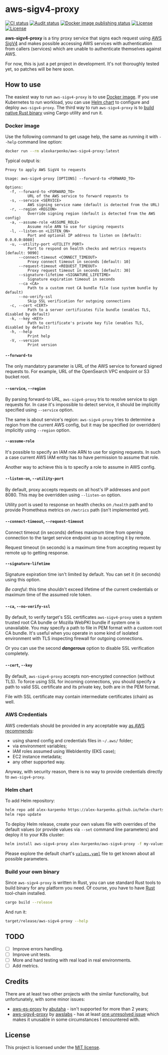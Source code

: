 # aws-sigv4-proxy

<p>
<a href="https://github.com/alex-karpenko/aws-sigv4-proxy/actions/workflows/ci.yaml" rel="nofollow"><img src="https://img.shields.io/github/actions/workflow/status/alex-karpenko/aws-sigv4-proxy/ci.yaml?label=ci" alt="CI status"></a>
<a href="https://github.com/alex-karpenko/aws-sigv4-proxy/actions/workflows/audit.yaml" rel="nofollow"><img src="https://img.shields.io/github/actions/workflow/status/alex-karpenko/aws-sigv4-proxy/audit.yaml?label=audit" alt="Audit status"></a>
<a href="https://github.com/alex-karpenko/aws-sigv4-proxy/actions/workflows/publish-image.yaml" rel="nofollow"><img src="https://img.shields.io/github/actions/workflow/status/alex-karpenko/aws-sigv4-proxy/publish-image.yaml?label=publish" alt="Docker image publishing status"></a>
<a href="https://app.codecov.io/github/alex-karpenko/aws-sigv4-proxy" rel="nofollow"><img src="https://img.shields.io/codecov/c/github/alex-karpenko/aws-sigv4-proxy" alt="License"></a>
<a href="https://github.com/alex-karpenko/aws-sigv4-proxy/blob/HEAD/LICENSE" rel="nofollow"><img src="https://img.shields.io/github/license/alex-karpenko/aws-sigv4-proxy" alt="License"></a>
</p>

**aws-sigv4-proxy** is a tiny proxy service that signs each request using [AWS SigV4](https://docs.aws.amazon.com/IAM/latest/UserGuide/reference_sigv.html)
and makes possible accessing AWS services with authentication from callers (services)
which are unable to authenticate themselves against AWS.

For now, this is just a pet project in development. It's not thoroughly tested yet, so patches will be here soon.

## How to use

The easiest way to run `aws-sigv4-proxy` is to use [Docker image](#docker-image).
If you use Kubernetes to run workload, you can use [Helm chart](#helm-chart) to configure and deploy `aws-sigv4-proxy`.
The third way to run `aws-sigv4-proxy` is to [build native Rust binary](#build-your-own-binary) using Cargo utility and
run it.

### Docker image

Use the following command to get usage help, the same as running it with `--help` command line option:

```bash
docker run --rm alexkarpenko/aws-sigv4-proxy:latest
```

Typical output is:

```console
Proxy to apply AWS SigV4 to requests

Usage: aws-sigv4-proxy [OPTIONS] --forward-to <FORWARD_TO>

Options:
  -f, --forward-to <FORWARD_TO>
          URL of the AWS service to forward requests to
  -s, --service <SERVICE>
          AWS signing service name (default is detected from the URL)
  -r, --region <REGION>
          Override signing region (default is detected from the AWS config)
  -a, --assume-role <ASSUME_ROLE>
          Assume role ARN to use for signing requests
  -l, --listen-on <LISTEN_ON>
          Port and optional IP address to listen on [default: 0.0.0.0:8080]
  -u, --utility-port <UTILITY_PORT>
          Port to respond on health checks and metrics requests [default: 9090]
      --connect-timeout <CONNECT_TIMEOUT>
          Proxy connect timeout in seconds [default: 10]
      --request-timeout <REQUEST_TIMEOUT>
          Proxy request timeout in seconds [default: 30]
      --signature-lifetime <SIGNATURE_LIFETIME>
          Signature expiration timeout in seconds
      --ca <CA>
          Path to a custom root CA bundle file (use system bundle by default)
      --no-verify-ssl
          Skip SSL verification for outgoing connections
  -c, --cert <CERT>
          Path to a server certificates file bundle (enables TLS, disabled by default)
  -k, --key <KEY>
          Path to certificate's private key file (enables TLS, disabled by default)
  -h, --help
          Print help
  -V, --version
          Print version
```

#### `--forward-to`
The only mandatory parameter is URL of the AWS service to forward signed requests to.
For example, URL of the OpenSearch VPC endpoint or S3 bucket root.

#### `--service`, `--region`

By parsing forward-to URL, `aws-sigv4-proxy` tris to resolve service to sign requests for.
In case it's impossible to detect service, it should be implicitly specified using `--service` option.

The same is about service's region: `aws-sigv4-proxy` tries to determine a region from the current AWS config,
but it may be specified (or overridden) implicitly using `--region` option.

#### `--assume-role`

It's possible to specify an IAM role ARN to use for signing requests.
In such a case current AWS IAM entity has to have permission to assume that role.

Another way to achieve this is to specify a role to assume in AWS config.

#### `--listen-on`, `--utility-port`

By default, proxy accepts requests on all host's IP addresses and port 8080.
This may be overridden using `--listen-on` option.

Utility port is used to response on health checks on `/health` path
and to provide Prometheus metrics on `/metrics` path (isn't implemented yet).

#### `--connect-timeout`, `--request-timeout`

Connect timeout (in seconds) defines maximum time from opening connection to the target service endpoint up to accepting it by remote.

Request timeout (in seconds) is a maximum time from accepting request by remote up to getting response.

#### `--signature-lifetime`

Signature expiration time isn't limited by default. You can set it (in seconds) using this option.

_Be careful_: this time shouldn't exceed lifetime of the current credentials or maximum time of the assumed role token.

#### `--ca`, `--no-verify-ssl`

By default, to verify target's SSL certificates `aws-sigv4-proxy` uses a system trusted root CA bundle
or Mozilla WebPKI bundle if system one is unavailable.
You may specify a path to file in PEM format with a custom root CA bundle.
It's useful when you operate in some kind of isolated environment with TLS inspecting firewall for outgoing connections.

Or you can use the second **_dangerous_** option to disable SSL verification completely.

#### `--cert`, `--key`

By default, `aws-sigv4-proxy` accepts non-encrypted connection (without TLS).
To force using SSL for incoming connections, you should specify a path to valid SSL certificate and its private key,
both are in the PEM format.

File with SSL certificate may contain intermediate certificates (chain) as well.

### AWS Credentials

AWS credentials should be provided in any acceptable way [as AWS recommends](https://docs.aws.amazon.com/sdkref/latest/guide/creds-config-files.html):
- using shared config and credentials files in `~/.aws/` folder;
- via environment variables;
- IAM roles assumed using WebIdentity (EKS case);
- EC2 instance metadata;
- any other supported way.

Anyway, with security reason, there is no way to provide credentials directly to `aws-sigv4-proxy`.

### Helm chart

To add Helm repository:

```bash
helm repo add alex-karpenko https://alex-karpenko.github.io/helm-charts
helm repo update
```

To deploy Helm release,
create your own values file with overrides of the default values (or provide values via `--set` command line parameters)
and deploy it to your K8s cluster:

```bash
helm install aws-sigv4-proxy alex-karpenko/aws-sigv4-proxy -f my-values.yaml
```

Please explore the default chart's [`values.yaml`](https://github.com/alex-karpenko/helm-charts/blob/main/charts/aws-sigv4-proxy/values.yaml) file to get known about all possible parameters.

### Build your own binary

Since `aws-sigv4-proxy` is written in Rust, you can use standard Rust tools to build binary for any platform you need.
Of course, you have to have [Rust](https://rust-lang.org) tool-chain installed.

```bash
cargo build --release
```

And run it:

```bash
target/release/aws-sigv4-proxy --help
```

## TODO

- [ ] Improve errors handling.
- [ ] Improve unit tests.
- [ ] More and hard testing with real load in real environments.
- [ ] Add metrics.

## Credits

There are at least two other projects with the similar functionality, but unfortunately, with some minor issues:
- [aws-es-proxy](https://github.com/abutaha/aws-es-proxy) by [abutaha](https://github.com/abutaha) - isn't supported for more than 2 years;
- [aws-sigv4-proxy](https://github.com/awslabs/aws-sigv4-proxy) by [awslabs](https://github.com/awslabs) - has at least [one unresolved issue](https://github.com/awslabs/aws-sigv4-proxy/issues/67) which makes it unusable in some circumstances I encountered with.

## License

This project is licensed under the [MIT license](LICENSE).
